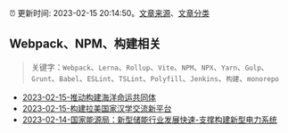 :alarm_clock: 更新时间: 2023-02-15 20:14:50。[文章来源](/README.md)、[文章分类](/TAGS.md)

## Webpack、NPM、构建相关


> 关键字：`Webpack`、`Lerna`、`Rollup`、`Vite`、`NPM`、`NPX`、`Yarn`、`Gulp`、`Grunt`、`Babel`、`ESLint`、`TSLint`、`Polyfill`、`Jenkins`、`构建`、`monorepo`



- [2023-02-15-推动构建海洋命运共同体](http://world.people.com.cn/n1/2023/0215/c1002-32623774.html) 
- [2023-02-15-构建拉美国家汉学交流新平台](http://world.people.com.cn/n1/2023/0215/c1002-32624085.html) 
- [2023-02-14-国家能源局：新型储能行业发展快速-支撑构建新型电力系统](http://finance.people.com.cn/n1/2023/0214/c1004-32623497.html) 
